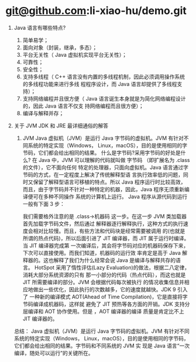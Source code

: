 # git@github.com:li-xiao-hu/demo.git

1. Java 语言有哪些特点?
    1. 简单易学；
    2. 面向对象（封装，继承，多态）；
    3. 平台无关性（ Java 虚拟机实现平台无关性）；
    4. 可靠性；
    5. 安全性；
    6. 支持多线程（ C++ 语言没有内置的多线程机制，因此必须调用操作系统的多线程功能来进行多线
    程程序设计，而 Java 语言却提供了多线程支持）；
    7. 支持网络编程并且很方便（ Java 语言诞生本身就是为简化网络编程设计的，因此 Java 语言不仅支
    持网络编程而且很方便）；
    8. 编译与解释并存；
    
2. 关于 JVM JDK 和 JRE 最详细通俗的解答
    1. JVM
      Java 虚拟机（JVM）是运行 Java 字节码的虚拟机。JVM 有针对不同系统的特定实现（Windows，
      Linux，macOS），目的是使用相同的字节码，它们都会给出相同的结果。
      什么是字节码?采用字节码的好处是什么?
      在 Java 中，JVM 可以理解的代码就叫做 字节码 （即扩展名为 .class 的文件），它不面向任何
      特定的处理器，只面向虚拟机。Java 语言通过字节码的方式，在一定程度上解决了传统解释型语
      言执行效率低的问题，同时又保留了解释型语言可移植的特点。所以 Java 程序运行时比较高效，
      而且，由于字节码并不针对一种特定的机器，因此，Java 程序无须重新编译便可在多种不同操作
      系统的计算机上运行。
      Java 程序从源代码到运行一般有下面 3 步：
      
          我们需要格外注意的是 .class->机器码 这一步。在这一步 JVM 类加载器首先加载字节码文件，然后通过
      解释器逐行解释执行，这种方式的执行速度会相对比较慢。而且，有些方法和代码块是经常需要被调用
      的(也就是所谓的热点代码)，所以后面引进了 JIT 编译器，而 JIT 属于运行时编译。当 JIT 编译器完成第
      一次编译后，其会将字节码对应的机器码保存下来，下次可以直接使用。而我们知道，机器码的运行效
      率肯定是高于 Java 解释器的。这也解释了我们为什么经常会说 Java 是编译与解释共存的语言。
          HotSpot 采用了惰性评估(Lazy Evaluation)的做法，根据二八定律，消耗大部分系统资源的只有
      那一小部分的代码（热点代码），而这也就是 JIT 所需要编译的部分。JVM 会根据代码每次被执行
      的情况收集信息并相应地做出一些优化，因此执行的次数越多，它的速度就越快。JDK 9 引入了
      一种新的编译模式 AOT(Ahead of Time Compilation)，它是直接将字节码编译成机器码，这样就
      避免了 JIT 预热等各方面的开销。JDK 支持分层编译和 AOT 协作使用。但是 ，AOT 编译器的编译
      质量是肯定比不上 JIT 编译器的。
      
      总结：
        Java 虚拟机（JVM）是运行 Java 字节码的虚拟机。JVM 有针对不同系统的特定实现（Windows，
        Linux，macOS），目的是使用相同的字节码，它们都会给出相同的结果。字节码和不同系统的 JVM 实
        现是 Java 语言“一次编译，随处可以运行”的关键所在。
